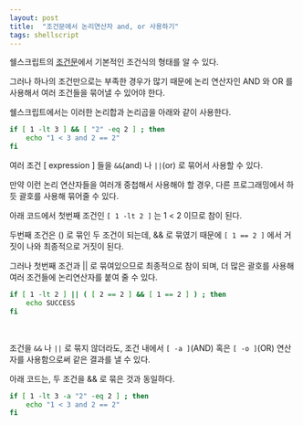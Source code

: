 ```yaml
---
layout: post
title:  "조건문에서 논리연산자 and, or 사용하기"
tags: shellscript
---
```


쉘스크립트의 [조건문](https://bconfiden2.github.io/study/2021/08/11/ss-ifstate/)에서 기본적인 조건식의 형태를 알 수 있다.

그러나 하나의 조건만으로는 부족한 경우가 많기 때문에 논리 연산자인 AND 와 OR 를 사용해서 여러 조건들을 묶어낼 수 있어야 한다.

쉘스크립트에서는 이러한 논리합과 논리곱을 아래와 같이 사용한다.
```bash
if [ 1 -lt 3 ] && [ "2" -eq 2 ] ; then
    echo "1 < 3 and 2 == 2"
fi
```

여러 조건 [ expression ] 들을 ```&&```(and) 나 ```||```(or) 로 묶어서 사용할 수 있다.

만약 이런 논리 연산자들을 여러개 중첩해서 사용해야 할 경우, 다른 프로그래밍에서 하듯 괄호를 사용해 묶어줄 수 있다.

아래 코드에서 첫번째 조건인 ```[ 1 -lt 2 ]``` 는 1 < 2 이므로 참이 된다.

두번째 조건은 () 로 묶인 두 조건이 되는데, && 로 묶였기 때문에 ```[ 1 == 2 ]``` 에서 거짓이 나와 최종적으로 거짓이 된다.

그러나 첫번째 조건과 || 로 묶여있으므로 최종적으로 참이 되며, 더 많은 괄호를 사용해 여러 조건들에 논리연산자를 붙여 줄 수 있다.
```bash
if [ 1 -lt 2 ] || ( [ 2 == 2 ] && [ 1 == 2 ] ) ; then
    echo SUCCESS
fi
```

<br>

조건을 ```&&``` 나 ```||``` 로 묶지 않더라도, 조건 내에서 ```[ -a ]```(AND) 혹은 ```[ -o ]```(OR) 연산자를 사용함으로써 같은 결과를 낼 수 있다.

아래 코드는, 두 조건을 && 로 묶은 것과 동일하다.
```bash
if [ 1 -lt 3 -a "2" -eq 2 ] ; then
    echo "1 < 3 and 2 == 2"
fi
```